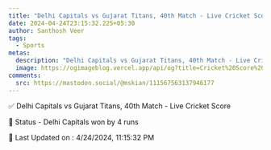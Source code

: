 ```yaml
---
title: "Delhi Capitals vs Gujarat Titans, 40th Match - Live Cricket Score"
date: 2024-04-24T23:15:32.225+05:30
author: Santhosh Veer
tags:
  - Sports
metas:
  description: "Delhi Capitals vs Gujarat Titans, 40th Match - Live Cricket Score - Delhi Capitals won by 4 runs"
  image: https://ogimageblog.vercel.app/api/og?title=Cricket%20Score%20%F0%9F%8F%8F
comments:
  src: https://mastodon.social/@mskian/111567563137946177
---
```


✅ Delhi Capitals vs Gujarat Titans, 40th Match - Live Cricket Score

📑 Status - Delhi Capitals won by 4 runs

<!--more-->

📝 Last Updated on : 4/24/2024, 11:15:32 PM
